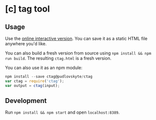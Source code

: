 # [c] tag tool

## Usage

Use the [online interactive version](http://pudlovskyte.github.io/ctag).
You can save it as a static HTML file anywhere you'd like.

You can also build a fresh version from source using `npm install && npm run build`.
The resulting `ctag.html` is a fresh version.

You can also use it as an npm module:

```js
npm install --save ctag@pudlovskyte/ctag
var ctag = require('ctag');
var output = ctag(input);
```

## Development

Run `npm install && npm start` and open `localhost:8389`.
